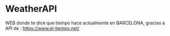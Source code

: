 # WeatherAPI

WEB donde te dice que tiempo hace actualmente en BARCELONA, gracias a API de : https://www.el-tiempo.net/
